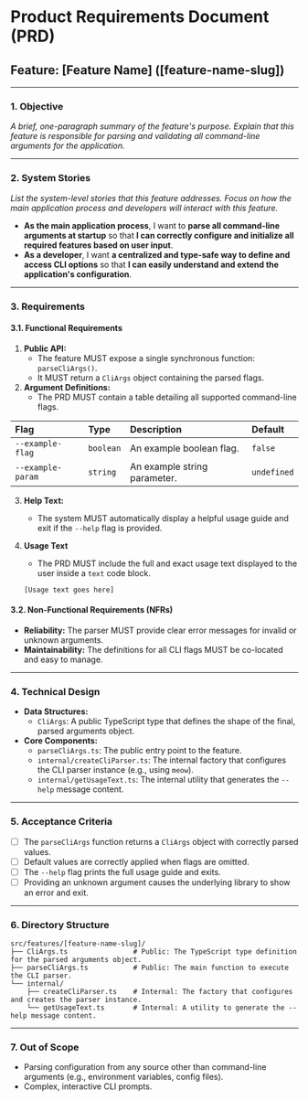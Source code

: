 # Product Requirements Document (PRD)

## Feature: [Feature Name] ([feature-name-slug])

---

### 1. Objective

_A brief, one-paragraph summary of the feature's purpose. Explain that this feature is responsible for parsing and validating all command-line arguments for the application._

---

### 2. System Stories

_List the system-level stories that this feature addresses. Focus on how the main application process and developers will interact with this feature._

- **As the main application process**, I want to **parse all command-line arguments at startup** so that **I can correctly configure and initialize all required features based on user input**.
- **As a developer**, I want **a centralized and type-safe way to define and access CLI options** so that **I can easily understand and extend the application's configuration**.

---

### 3. Requirements

#### 3.1. Functional Requirements

1.  **Public API:**
    - The feature MUST expose a single synchronous function: `parseCliArgs()`.
    - It MUST return a `CliArgs` object containing the parsed flags.
2.  **Argument Definitions:**
    - The PRD MUST contain a table detailing all supported command-line flags.

| Flag              | Type      | Description                  | Default     |
| :---------------- | :-------- | :--------------------------- | :---------- |
| `--example-flag`  | `boolean` | An example boolean flag.     | `false`     |
| `--example-param` | `string`  | An example string parameter. | `undefined` |

3.  **Help Text:**

    - The system MUST automatically display a helpful usage guide and exit if the `--help` flag is provided.

4.  **Usage Text**
    - The PRD MUST include the full and exact usage text displayed to the user inside a `text` code block.
    ```text
    [Usage text goes here]
    ```

#### 3.2. Non-Functional Requirements (NFRs)

- **Reliability:** The parser MUST provide clear error messages for invalid or unknown arguments.
- **Maintainability:** The definitions for all CLI flags MUST be co-located and easy to manage.

---

### 4. Technical Design

- **Data Structures:**
  - `CliArgs`: A public TypeScript type that defines the shape of the final, parsed arguments object.
- **Core Components:**
  - `parseCliArgs.ts`: The public entry point to the feature.
  - `internal/createCliParser.ts`: The internal factory that configures the CLI parser instance (e.g., using `meow`).
  - `internal/getUsageText.ts`: The internal utility that generates the `--help` message content.

---

### 5. Acceptance Criteria

- [ ] The `parseCliArgs` function returns a `CliArgs` object with correctly parsed values.
- [ ] Default values are correctly applied when flags are omitted.
- [ ] The `--help` flag prints the full usage guide and exits.
- [ ] Providing an unknown argument causes the underlying library to show an error and exit.

---

### 6. Directory Structure

```
src/features/[feature-name-slug]/
├── CliArgs.ts                # Public: The TypeScript type definition for the parsed arguments object.
├── parseCliArgs.ts           # Public: The main function to execute the CLI parser.
└── internal/
    ├── createCliParser.ts    # Internal: The factory that configures and creates the parser instance.
    └── getUsageText.ts       # Internal: A utility to generate the --help message content.
```

---

### 7. Out of Scope

- Parsing configuration from any source other than command-line arguments (e.g., environment variables, config files).
- Complex, interactive CLI prompts.
